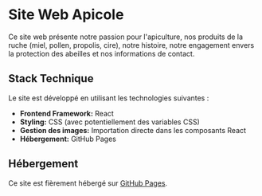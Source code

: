 # Site Web Apicole

Ce site web présente notre passion pour l'apiculture, nos produits de la ruche (miel, pollen, propolis, cire), notre histoire, notre engagement envers la protection des abeilles et nos informations de contact.

## Stack Technique

Le site est développé en utilisant les technologies suivantes :

* **Frontend Framework:** React
* **Styling:** CSS (avec potentiellement des variables CSS)
* **Gestion des images:** Importation directe dans les composants React
* **Hébergement:** GitHub Pages

## Hébergement

Ce site est fièrement hébergé sur [GitHub Pages](https://marie-gwenaellefahem.github.io/La-ruche-de-Lorient/).
